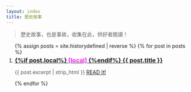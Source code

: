 ```yaml
---
layout: index
title: 歷史故事
---
```


> 歷史故事，也是事故，收集在此，供好者閱讀！

<ul class="documents" style=" list-style-type: digital">
  {% assign posts = site.historydefined | reverse %}
  {% for post in posts %}
    <li class="documents__item cat-{{post.category}}">
      <div class="document {% if post.english %}english{% endif %}">
        <a class="document__link" href="{{ post.url }}" target="_self">
          <h3 style="margin: 0.3em 0 0.6em 0" {% if post.slug %}id="{{post.slug}}"{% endif %}>
          {%if post.local%}
          <span style="color: #ef1dfd">[local]</span>
          {%endif%}
          {{ post.title }}
          </h3>
        </a>
        <p style="white-space: normal;overflow: auto; height: auto; color: #555; font-size: 1em">
        {{ post.excerpt | strip_html }}
        <a class="document__link" style="text-decoration: underline" href="{{ post.url }}" target="_self">
        READ It!
        </a>
        </p>
      </div>
    </li>
  {% endfor %}
</ul>
